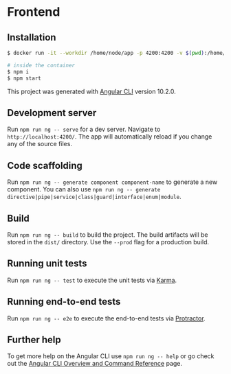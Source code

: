 # Frontend

## Installation

```bash
$ docker run -it --workdir /home/node/app -p 4200:4200 -v $(pwd):/home/node/app node:12 bash

# inside the container
$ npm i
$ npm start
```

This project was generated with [Angular CLI](https://github.com/angular/angular-cli) version 10.2.0.

## Development server

Run `npm run ng -- serve` for a dev server. Navigate to `http://localhost:4200/`. The app will automatically reload if you change any of the source files.

## Code scaffolding

Run `npm run ng -- generate component component-name` to generate a new component. You can also use `npm run ng -- generate directive|pipe|service|class|guard|interface|enum|module`.

## Build

Run `npm run ng -- build` to build the project. The build artifacts will be stored in the `dist/` directory. Use the `--prod` flag for a production build.

## Running unit tests

Run `npm run ng -- test` to execute the unit tests via [Karma](https://karma-runner.github.io).

## Running end-to-end tests

Run `npm run ng -- e2e` to execute the end-to-end tests via [Protractor](http://www.protractortest.org/).

## Further help

To get more help on the Angular CLI use `npm run ng -- help` or go check out the [Angular CLI Overview and Command Reference](https://angular.io/cli) page.
